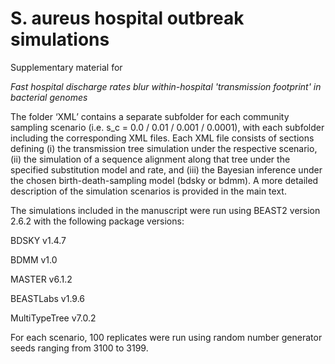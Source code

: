 # S. aureus hospital outbreak simulations

Supplementary material for

_Fast hospital discharge rates blur within-hospital 'transmission footprint' in bacterial genomes_

The folder ‘XML’ contains a separate subfolder for each community sampling scenario (i.e. s_c = 0.0 / 0.01 / 0.001 / 0.0001), with each subfolder including the corresponding XML files. Each XML file consists of sections defining (i) the transmission tree simulation under the respective scenario, (ii) the simulation of a sequence alignment along that tree under the specified substitution model and rate, and (iii) the Bayesian inference under the chosen birth-death-sampling model (bdsky or bdmm). A more detailed description of the simulation scenarios is provided in the main text.

The simulations included in the manuscript were run using BEAST2 version 2.6.2 with the following package versions:

BDSKY v1.4.7

BDMM v1.0

MASTER v6.1.2

BEASTLabs v1.9.6

MultiTypeTree v7.0.2 

For each scenario, 100 replicates were run using random number generator seeds ranging from 3100 to 3199. 
